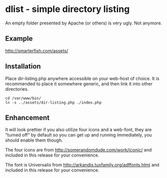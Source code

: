dlist - simple directory listing
====

An empty folder presented by Apache (or others) is very ugly. Not anymore.

Example
----

http://smarterfish.com/assets/

Installation
----

Place dir-listing.php anywhere accessible on your web-host of choice. It is recommended to place it somewhere generic, and then link it into other directories.

    cd /var/www/bin/
    ln -s ../assets/dir-listing.php ./index.php

Enhancement
----

It will look prettier if you also utilize four icons and a web-font, they are "turned off" by default so you can get up and running immediately, you should enable them though.

The four icons are from http://somerandomdude.com/work/iconic/ and included in this release for your convenience.

The font is Universalis from http://arkandis.tuxfamily.org/adffonts.html and included in this release for your convenience.


